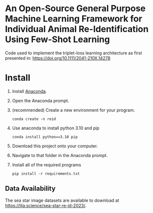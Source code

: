 # An Open-Source General Purpose Machine Learning Framework for Individual Animal Re-Identification Using Few-Shot Learning
Code used to implement the triplet-loss learning architecture as first presented in: https://doi.org/10.1111/2041-210X.14278

# Install
 1. Install [Anaconda](https://www.anaconda.com/download/success).
 2. Open the Anaconda prompt.
 3. (recommended) Create a new environment for your program.

        conda create -n reid
 4. Use anaconda to install python 3.10 and pip

        conda install python==3.10 pip

 6. Download this project onto your computer.
 7. Navigate to that folder in the Anaconda prompt.
 8. Install all of the required programs

        pip install -r requirements.txt

## Data Availability
The sea star image datasets are available to download at https://lila.science/sea-star-re-id-2023/.
